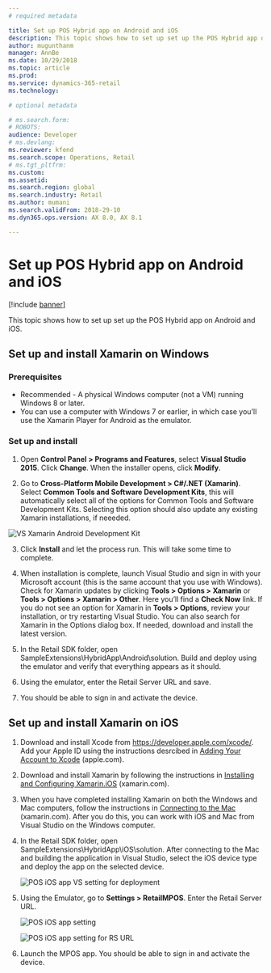 ```yaml
---
# required metadata

title: Set up POS Hybrid app on Android and iOS
description: This topic shows how to set up set up the POS Hybrid app on Android and iOS.
author: mugunthanm 
manager: AnnBe
ms.date: 10/29/2018
ms.topic: article
ms.prod: 
ms.service: dynamics-365-retail
ms.technology: 

# optional metadata

# ms.search.form: 
# ROBOTS: 
audience: Developer
# ms.devlang: 
ms.reviewer: kfend
ms.search.scope: Operations, Retail 
# ms.tgt_pltfrm: 
ms.custom: 
ms.assetid: 
ms.search.region: global
ms.search.industry: Retail
ms.author: mumani
ms.search.validFrom: 2018-29-10
ms.dyn365.ops.version: AX 8.0, AX 8.1

---
```

# Set up POS Hybrid app on Android and iOS
[!include [banner](../includes/banner.md)]

This topic shows how to set up set up the POS Hybrid app on Android and iOS.

## Set up and install Xamarin on Windows

### Prerequisites

-   Recommended - A physical Windows computer (not a VM) running Windows 8 or later.
-   You can use a computer with Windows 7 or earlier, in which case you’ll use the Xamarin Player for Android as the emulator.

### Set up and install

1. Open **Control Panel > Programs and Features**, select  **Visual Studio 2015**. Click **Change**. When the installer opens, click **Modify**.

2. Go to **Cross-Platform Mobile Development > C#/.NET (Xamarin)**. Select **Common Tools and Software Development Kits**, this will automatically select all of the options for Common Tools and Software Development Kits. Selecting this option should also update any existing Xamarin installations, if neeeded.
  
  ![VS Xamarin Android Development Kit](./media/VSInstall.PNG)
  
3. Click **Install** and let the process run. This will take some time to complete.

4. When installation is complete, launch Visual Studio and sign in with your Microsoft account (this is the same account that you use with Windows). Check for Xamarin updates by clicking **Tools > Options > Xamarin** or **Tools > Options > Xamarin > Other**. Here you’ll find a **Check Now** link. If you do not see an option for Xamarin in **Tools > Options**, review your installation, or try restarting Visual Studio. You can also search for Xamarin in the Options dialog box. If needed, download and install the latest version.
      
5.  In the Retail SDK folder, open SampleExtensions\HybridApp\Android\solution. Build and deploy using the emulator and verify that everything appears as it should.
  
6.  Using the emulator, enter the Retail Server URL and save.
  
7.  You should be able to sign in and activate the device.

 ## Set up and install Xamarin on iOS

  1.  Download and install Xcode from <https://developer.apple.com/xcode/>. Add your Apple ID using the instructions desrcibed in [Adding Your Account to Xcode](https://developer.apple.com/library/content/documentation/IDEs/Conceptual/AppStoreDistributionTutorial/AddingYourAccounttoXcode/AddingYourAccounttoXcode.html#//apple_ref/doc/uid/TP40013839-CH40-SW1) (apple.com).
  
  2.  Download and install Xamarin by following the instructions in [Installing and Configuring Xamarin.iOS](http://developer.xamarin.com/guides/ios/getting_started/installation/mac/) (xamarin.com).
  
  3.  When you have completed installing Xamarin on both the Windows and Mac computers, follow the instructions in [Connecting to the Mac](http://developer.xamarin.com/guides/ios/getting_started/installation/windows/xamarin-mac-agent/) (xamarin.com). After you do this, you can work with iOS and Mac from Visual Studio on the Windows computer.
  
  4.  In the Retail SDK folder, open SampleExtensions\HybridApp\iOS\solution.
      After connecting to the Mac and building the application in Visual Studio, select the iOS device type and deploy the app on the selected device.
      
         ![POS iOS app VS setting for deployment](./media/iOSSetting.png)
      
  5.  Using the Emulator, go to **Settings > RetailMPOS**. Enter the Retail Server URL.
      
         ![POS iOS app setting](./media/iOSApp.png)
      
         ![POS iOS app setting for RS URL](./media/iOSRSURL.png)
      
  6.  Launch the MPOS app. You should be able to sign in and activate the device.
